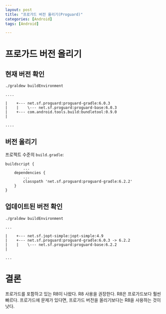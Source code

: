 ```yaml
---
layout: post
title: "프로가드 버전 올리기(Proguard)"
categories: [Android]
tags: [Android]

---
```


# 프로가드 버전 올리기

## 현재 버전 확인

```
./graldew buildEnvironment

....

|    +--- net.sf.proguard:proguard-gradle:6.0.3
|    |    \--- net.sf.proguard:proguard-base:6.0.3
|    +--- com.android.tools.build:bundletool:0.9.0
|

....
```

## 버전 올리기

프로젝트 수준의 `build.gradle`:

```
buildscript {
		...
    dependencies {
        ...
        classpath 'net.sf.proguard:proguard-gradle:6.2.2'
    }
}
```

## 업데이트된 버전 확인

```
./graldew buildEnvironment

...

|    +--- net.sf.jopt-simple:jopt-simple:4.9
|    +--- net.sf.proguard:proguard-gradle:6.0.3 -> 6.2.2
|    |    \--- net.sf.proguard:proguard-base:6.2.2
|

...
```



# 결론

프로가드를 포함하고 있는 R8이 나왔다. R8 사용을 권장한다. R8은 프로가드보다 훨씬 빠르다. 프로가드에 문제가 있다면, 프로가드 버전을 올리기보다는 R8을 사용하는 것이 낫다.
